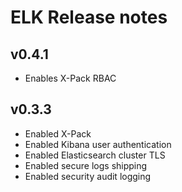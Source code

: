 # **ELK Release notes**

## v0.4.1

* Enables X-Pack RBAC

## v0.3.3

* Enabled X-Pack
* Enabled Kibana user authentication
* Enabled Elasticsearch cluster TLS
* Enabled secure logs shipping
* Enabled security audit logging
